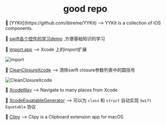 <h1 align="center">good repo</h1>
 [YYKit](https://github.com/ibireme/YYKit) --> YYKit is a collection of iOS components.  

 [swift各个控件的学习demo](https://github.com/carlosengr/Swift) ,方便基础知识的学习    

 [import.app](https://github.com/markohlebar/Import)  --> Xcode 上的import扩展  

![import](https://github.com/markohlebar/Import/raw/master/Resources/usage.gif)  

 [CleanClosureXcode](https://github.com/BalestraPatrick/CleanClosureXcode) --> 清除swift closure参数列表中的圆括号  

![CleanClosureXcode](https://github.com/BalestraPatrick/CleanClosureXcode/raw/master/result.gif)  

 [XcodeWay](https://github.com/onmyway133/XcodeWay) --> Navigate to many places from Xcode

 [XcodeEquatableGenerator](https://github.com/sergdort/XcodeEquatableGenerator) --> 可以为 `class` 和 `struct` 自动实现  `Swift Equatable` 协议

 [Clipy](https://github.com/Clipy/Clipy) --> Clipy is a Clipboard extension app for macOS
